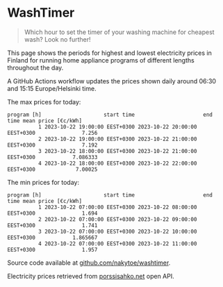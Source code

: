 
# WashTimer

> Which hour to set the timer of your washing machine for cheapest wash? Look no further!

This page shows the periods for highest and lowest electricity prices in Finland 
for running home appliance programs of different lengths throughout the day. 

A GitHub Actions workflow updates the prices shown daily around 06:30 and 15:15 Europe/Helsinki time.

The max prices for today:

	program [h]                    start time                      end time mean price [€c/kWh]
	          1 2023-10-22 19:00:00 EEST+0300 2023-10-22 20:00:00 EEST+0300               7.256
	          2 2023-10-22 19:00:00 EEST+0300 2023-10-22 21:00:00 EEST+0300               7.192
	          3 2023-10-22 18:00:00 EEST+0300 2023-10-22 21:00:00 EEST+0300            7.086333
	          4 2023-10-22 18:00:00 EEST+0300 2023-10-22 22:00:00 EEST+0300             7.00025

The min prices for today:

	program [h]                    start time                      end time mean price [€c/kWh]
	          1 2023-10-22 07:00:00 EEST+0300 2023-10-22 08:00:00 EEST+0300               1.694
	          2 2023-10-22 07:00:00 EEST+0300 2023-10-22 09:00:00 EEST+0300               1.741
	          3 2023-10-22 07:00:00 EEST+0300 2023-10-22 10:00:00 EEST+0300            1.865667
	          4 2023-10-22 07:00:00 EEST+0300 2023-10-22 11:00:00 EEST+0300               1.957


Source code available at [github.com/nakytoe/washtimer](https://github.com/nakytoe/washtimer).

Electricity prices retrieved from [porssisahko.net](https://porssisahko.net/api) open API.
